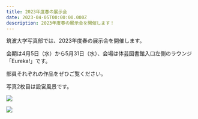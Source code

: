 ```yaml
---
title: 2023年度春の展示会
date: 2023-04-05T00:00:00.000Z
description: 2023年度春の展示会を開催します！
---
```

筑波大学写真部では、2023年度春の展示会を開催します。

会期は4月5日（水）から5月31日（水）、会場は体芸図書館入口左側のラウンジ「Eureka!」です。

部員それぞれの作品をぜひご覧ください。

写真2枚目は設営風景です。

![](/img/2023springexhibition-1.jpg)

![](/img/2023springexhibition-2.jpg)
